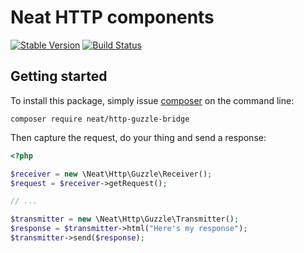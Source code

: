 Neat HTTP components
=======================
[![Stable Version](https://poser.pugx.org/neat/http-guzzle-bridge/version)](https://packagist.org/packages/neat/http-guzzle-bridge)
[![Build Status](https://travis-ci.org/neat-php/http-guzzle-bridge.svg?branch=master)](https://travis-ci.org/neat-php/http-guzzle-bridge)



Getting started
---------------
To install this package, simply issue [composer](https://getcomposer.org) on the
command line:
```
composer require neat/http-guzzle-bridge
```

Then capture the request, do your thing and send a response:
```php
<?php

$receiver = new \Neat\Http\Guzzle\Receiver();
$request = $receiver->getRequest();

// ...

$transmitter = new \Neat\Http\Guzzle\Transmitter();
$response = $transmitter->html("Here's my response");
$transmitter->send($response);
```
